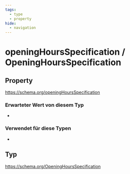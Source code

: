 ```yaml
---
tags:
  - type
  - property
hide:
  - navigation
---
```

# openingHoursSpecification / OpeningHoursSpecification

## Property
https://schema.org/openingHoursSpecification

### Erwarteter Wert von diesem Typ

* [OpeningHoursSpecification]: #Typ

### Verwendet für diese Typen

* [Place]: Place.md

## Typ
https://schema.org/OpeningHoursSpecification


